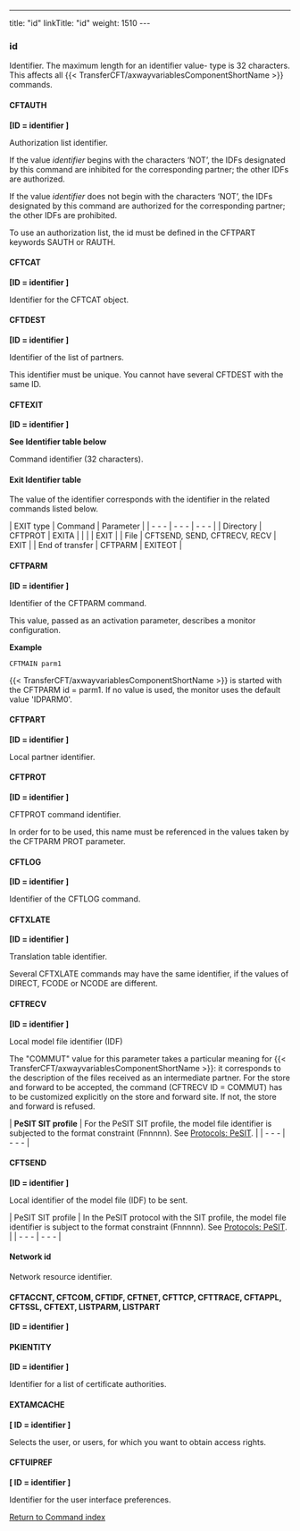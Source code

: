 ---
title: "id"
linkTitle: "id"
weight: 1510
--- <span id="id"></span>

### id

Identifier. The maximum length for an identifier value- type is 32 characters.
This affects all {{< TransferCFT/axwayvariablesComponentShortName  >}} commands.

<span id="id_CFTAUTH"></span>

#### CFTAUTH

****[ID = identifier ]****

Authorization list identifier.

If the value *identifier* begins with the characters ‘NOT’, the
IDFs designated by this command are inhibited for the corresponding partner;
the other IDFs are authorized.

If the value *identifier* does not begin with the characters ‘NOT’,
the IDFs designated by this command are authorized for the corresponding
partner; the other IDFs are prohibited.

To use an authorization list, the id must be defined in the CFTPART
keywords SAUTH or RAUTH.

<span id="id_CFTCAT"></span>

#### CFTCAT

****[ID = identifier ]****

Identifier for the CFTCAT object.

<span id="id_CFTDEST"></span>

#### CFTDEST

****[ID = identifier ]****

Identifier of the list of partners.

This identifier must be unique. You cannot have several CFTDEST with
the same ID.

<span id="id_CFTEXIT"></span>

#### CFTEXIT

****[ID = identifier ]****

******See
Identifier table below******

Command identifier (32 characters).

<span id="Exit_Identifier_table"></span>

#### Exit Identifier table

The value of the identifier corresponds with the identifier in the related
commands listed below.

| EXIT type  | Command  | Parameter  |
| - - - | - - - | - - - |
| Directory  | CFTPROT | EXITA  |
|   |   | EXIT  |
| File  | CFTSEND, SEND, CFTRECV, RECV  | EXIT  |
| End of transfer  | CFTPARM  | EXITEOT  |

<span id="id_CFTPARM"></span>

#### CFTPARM

****[ID = identifier
]****

Identifier of the CFTPARM command.

This value, passed as an activation parameter, describes a monitor configuration.

****Example****

`CFTMAIN parm1`

{{< TransferCFT/axwayvariablesComponentShortName  >}} is started with the CFTPARM id = parm1. If no value is used,
the monitor uses the default value 'IDPARM0'.

<span id="id_CFTPART"></span>

#### CFTPART

****[ID = identifier
]****

Local partner identifier.

<span id="id_CFTPROT"></span>

#### CFTPROT

****[ID =
identifier ]****

CFTPROT command identifier.

In order for to be used, this name must be referenced in the values
taken by the CFTPARM PROT parameter.

<span id="id_CFTLOG"></span>

#### CFTLOG

****[ID = identifier
]****

Identifier of the CFTLOG command.

<span id="id_CFTXLATE"></span>

#### CFTXLATE

****[ID = identifier
]****

Translation table identifier.

Several CFTXLATE commands may have the same identifier, if the values
of DIRECT, FCODE or NCODE are different.

<span id="id_CFTRECV"></span>

#### CFTRECV

****[ID = identifier
]****

Local model file identifier (IDF)

The "COMMUT" value for this parameter takes a particular meaning
for {{< TransferCFT/axwayvariablesComponentShortName  >}}: it corresponds to the description of the files received
as an intermediate partner. For the store and forward to be accepted,
the command (CFTRECV ID = COMMUT) has to be customized explicitly on the
store and forward site. If not, the store and forward is refused.

| **PeSIT SIT profile** | For the PeSIT SIT profile, the model file identifier is subjected to the format constraint (Fnnnnn). See [Protocols: PeSIT](../../../../protocols_start_here/about_pesit). |
| - - - | - - - |

<span id="id_CFTSEND"></span>

#### CFTSEND

****[ID = identifier
]****

Local
identifier of the model file (IDF) to be sent.

| PeSIT SIT profile | In the PeSIT protocol with the SIT profile, the model file identifier is subject to the format constraint (Fnnnnn). See [Protocols: PeSIT](../../../../protocols_start_here/about_pesit). |
| - - - | - - - |

<span id="Network_id"></span>

#### Network id

Network resource identifier.

#### CFTACCNT, CFTCOM, CFTIDF, CFTNET, CFTTCP, CFTTRACE, CFTAPPL, CFTSSL, CFTEXT, LISTPARM, LISTPART

****[ID = identifier ]****

#### PKIENTITY

****[ID = identifier ]****

Identifier for a list of certificate authorities.

#### EXTAMCACHE

**[ ID = identifier ]**

Selects the user, or users, for which you want to obtain access rights.

#### CFTUIPREF

**[ ID = identifier ]**

Identifier for the user interface preferences.

[Return to Command index](../../)
